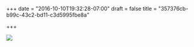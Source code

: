 +++
date = "2016-10-10T19:32:28-07:00"
draft = false
title = "357376cb-b99c-43c2-bd11-c3d5995fbe8a"

+++

![](https://d17enza3bfujl8.cloudfront.net/20161009_01_05.jpg)
